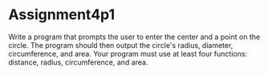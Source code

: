# Assignment4p1
Write a program that prompts the user to enter the center and a point on the circle. The program should then output the circle's radius, diameter, circumference, and area. Your program must use at least four functions: distance, radius, circumference, and area.
